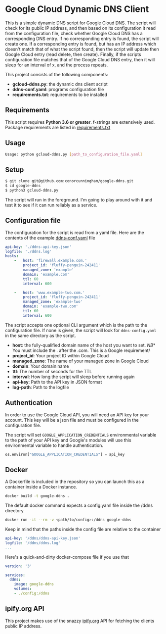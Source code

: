 # Google Cloud Dynamic DNS Client
This is a simple dynamic DNS script for Google Cloud DNS. The script will check for its public IP address, and then based on its configuration it read from the configuration file, check whether Google Cloud DNS has a corresponding DNS entry. If no corresponding entry is found, the script will create one. If a corresponding entry is found, but has an IP address which doesn't match that of what the script found, then the script will update then Google Cloud entry (read delete, then create). Finally, if the scripts configuration file matches that of the Google Cloud DNS entry, then it will sleep for an interval of x, and the process repeats.

This project consists of the following components:

- **gcloud-ddns.py**: the dynamic dns client script
- **ddns-conf.yaml**: programs configuration file
- **requirements.txt**: requirements to be installed
## Requirements
This script requires **Python 3.6 or greater**. f-strings are extensively used. Package requirements are listed in [requirements.txt](requirements.txt)
## Usage
```bash
Usage: python gcloud-ddns.py [path_to_configuration_file.yaml]
```
## Setup
```bash
$ git clone git@github.com:conorcunningham/google-ddns.git
$ cd google-ddns
$ python3 gcloud-ddns.py
```
The script will run in the foreground. I'm going to play around with it and test it to see if it can run reliably as a service.
## Configuration file
The configuration for the script is read from a yaml file. Here are the contents of the example [ddns-conf.yaml](ddns-config.yaml) file
``` yaml
api-key: './ddns-api-key.json'
logfile: './ddns.log'
hosts:
    -   host: 'firewall.example.com.'
        project_id: 'fluffy-penguin-242411'
        managed_zone: 'example'
        domain: 'example.com'
        ttl: 60
        interval: 600

    -   host: 'www.example-two.com.'
        project_id: 'fluffy-penguin-242411'
        managed_zone: 'example-two'
        domain: 'example-two.com'
        ttl: 60
        interval: 600

```
The script accepts one optional CLI argument which is the path to the configuration file. If none is given, the script will look for ```ddns-config.yaml``` in the same directory as the script.


- **host**: the fully-qualified domain name of the host you want to set. *_NB_** You must include the . after the .com. This is a Google requirement/
- **project_id**: Your project ID within Google Cloud
- **managed_zone**: The name of your managed zone in Google Cloud
- **domain**: Your domain name
- **ttl**: The number of seconds for the TTL
- **interval**: How long the script will sleep before running again
- **api-key**: Path to the API key in JSON format
- **log-path**: Path to the logfile

## Authentication 
In order to use the Google Cloud API, you will need an API key for your account. This key will be a json file and must be configured in the configuration file.

The script will set ```GOOGLE_APPLICATION_CREDENTIALS``` environmental variable to the path of your API key and Google's modules will use this environmental variable to handle authentication.

```python        
os.environ["GOOGLE_APPLICATION_CREDENTIALS"] = api_key
```
## Docker
A Dockerfile is included in the repository so you can launch this as a container inside a Docker instance.
```bash
docker build -t google-ddns .
```
The default docker command expects a config.yaml file inside the /ddns directory
```bash
docker run -it --rm -v <path/to/config>:/ddns google-ddns
```
Keep in mind that the paths inside the config file are relative to the container
```yaml
api-key: '/ddns/ddns-api-key.json'
logfile: '/ddns/ddns.log'
...
```
Here's a quick-and-dirty docker-compose file if you use that
```yaml
version: '3'

services:
  ddns:
    image: google-ddns
    volumes:
    - ./config:/ddns
```
## ipify.org API
This project makes use of the snazzy [ipify.org](https://www.ipify.org) API for fetching the clients public IP address.

